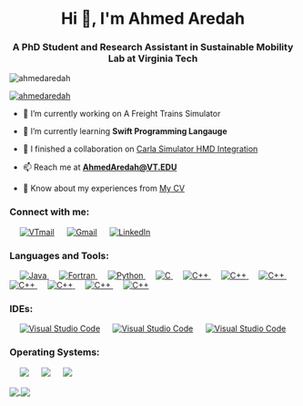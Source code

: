 <h1 align="center">Hi 👋, I'm Ahmed Aredah</h1>

<h3 align="center">A PhD Student and Research Assistant in Sustainable Mobility Lab at Virginia Tech</h3>

<p align="left"> <img src="https://komarev.com/ghpvc/?username=ahmedaredah&label=Profile%20views&color=0e75b6&style=flat" alt="ahmedaredah" /> </p>

<p align="left"> <a href="https://github.com/ryo-ma/github-profile-trophy"><img src="https://github-profile-trophy.vercel.app/?username=ahmedaredah" alt="ahmedaredah" /></a> </p>

- 🔭 I’m currently working on A Freight Trains Simulator

- 🌱 I’m currently learning **Swift Programming Langauge**

- 👯 I finished a collaboration on [Carla Simulator HMD Integration](https://github.com/AhmedAredah/carla)

- 📫 Reach me at **AhmedAredah@VT.EDU**

- 📄 Know about my experiences from [My CV](https://drive.google.com/file/d/1XLfQN6sXR2DgUPUQxRHaD8cyMfOCa6KZ/view?usp=sharing)

<h3 align="left">Connect with me:</h3>

<p align="left">
    &emsp;
  <a href="mailto:AhmedAredah@VT.EDU"><img img src="https://img.shields.io/badge/VT-Virgina%20Tech%20Email-red?style=plastic" alt="VTmail"/></a>
  &emsp;
  <a href="mailto:ahmed.aredah@gmail.com"><img img src="https://img.shields.io/badge/gmail-%23EA4335.svg?style=plastic&logo=gmail&logoColor=white" alt="Gmail"/></a>
  &emsp;
  <a href="https://linkedin.com/in/ahmedaredah"><img src="https://img.shields.io/badge/linkedin-%230077B5.svg?style=plastic&logo=linkedin&logoColor=white" alt="LinkedIn"/></a>
</p>

<h3 align="left">Languages and Tools:</h3>
<p align="left"> 
  &emsp;
   <a href="https://www.java.com/en/" target="_blank">
    <img alt="Java" src="https://img.shields.io/badge/java-%23ED8B00.svg?style=plastic&logo=java&logoColor=white">
  </a>
  &emsp;
   <a href="https://fortran-lang.org/en/" target="_blank">
    <img alt="Fortran" src="https://img.shields.io/badge/Fortran-%23734F96.svg?style=plastic&logo=fortran&logoColor=white">
  </a>
  &emsp;
   <a href="https://www.python.org" target="_blank">
    <img alt="Python" src="https://img.shields.io/badge/Python%20-%2314354C.svg?style=plastic&logo=python&logoColor=white">
  </a>
  &emsp; 
  <a href="https://www.w3schools.com/cs/index.php" target="_blank"> 
    <img alt="C" src="https://img.shields.io/badge/c%23-%23239120.svg?style=plastic&logo=c-sharp&logoColor=white">
  </a> 
  &emsp;
  <a href="https://www.w3schools.com/cpp/" target="_blank"> 
    <img alt="C++" src="https://img.shields.io/badge/C++%20-%2300599C.svg?style=plastic&logo=c%2B%2B&logoColor=white">
  </a> 
  &emsp;
  <a href="https://www.latex-project.org/" target="_blank"> 
    <img alt="C++" src="https://img.shields.io/badge/latex-%23008080.svg?style=plastic&logo=latex&logoColor=white">
  </a>
  &emsp;
  <a href="https://www.r-project.org/" target="_blank"> 
    <img alt="C++" src="https://img.shields.io/badge/r-%23276DC3.svg?style=plastic&logo=r&logoColor=white">
  </a>
  &emsp;
  <a href="https://www.unrealengine.com/en-US/" target="_blank"> 
    <img alt="C++" src="https://img.shields.io/badge/unrealengine-%23313131.svg?style=plastic&logo=unrealengine&logoColor=white">
  </a>
  &emsp;
  <a href="https://dotnet.microsoft.com/en-us/apps/desktop" target="_blank"> 
    <img alt="C++" src="https://img.shields.io/badge/.NET-5C2D91?style=plastic&logo=.net&logoColor=white">
  </a>
  &emsp;
  <a href="https://www.tutorialspoint.com/ms_sql_server/index.htm" target="_blank"> 
    <img alt="C++" src="https://img.shields.io/badge/Microsoft%20SQL%20Sever-CC2927?style=plastic&logo=microsoft%20sql%20server&logoColor=white">
  </a>
  &emsp;
  <a href="https://www.gnu.org/software/octave/index" target="_blank"> 
    <img alt="C++" src="https://img.shields.io/badge/GNU-OCTAVE-darkblue?style=plastic&logo=octave&logoColor=fcd683">
  </a>
  
</p>


<h3 align="left">IDEs:</h3>
<p align="left">
  &emsp;
    <a href="#"><img alt="Visual Studio Code" src="https://img.shields.io/badge/Visual%20Studio%20Code-0078d7.svg?style=plastic&logo=visual-studio-code&logoColor=white"></a>
  &emsp;
    <a href="#"><img alt="Visual Studio Code" src="https://img.shields.io/badge/Visual%20Studio-5C2D91.svg?style=plastic&logo=visual-studio&logoColor=white"></a>
  &emsp;
    <a href="#"><img alt="Visual Studio Code" src="https://img.shields.io/badge/jupyter-%23FA0F00.svg?style=plastic&logo=jupyter&logoColor=white"></a>
</p>

<h3 align="left">Operating Systems:</h3>
<p align="left">
  &emsp;
    <a href="#"><img src="https://img.shields.io/badge/Linux-FCC624?style=plastic&logo=linux&logoColor=black"></a>
  &emsp;
    <a href="#"><img src="https://img.shields.io/badge/Ubuntu-E95420?style=plastic&logo=ubuntu&logoColor=white"></a>
  &emsp;
    <a href="#"><img src="https://img.shields.io/badge/Windows-0078D6?style=plastic&logo=windows&logoColor=white"></a>  
</p>

<a href="#">
  <img align="center" src="https://github-readme-stats.vercel.app/api?username=ahmedaredah&count_private=true&show_icons=true&show_owner=true&hide_rank=true" />
</a>
<a href="#">
  <img align="center" src="http://github-profile-summary-cards.vercel.app/api/cards/most-commit-language?username=AhmedAredah&theme=default" />
</a>

